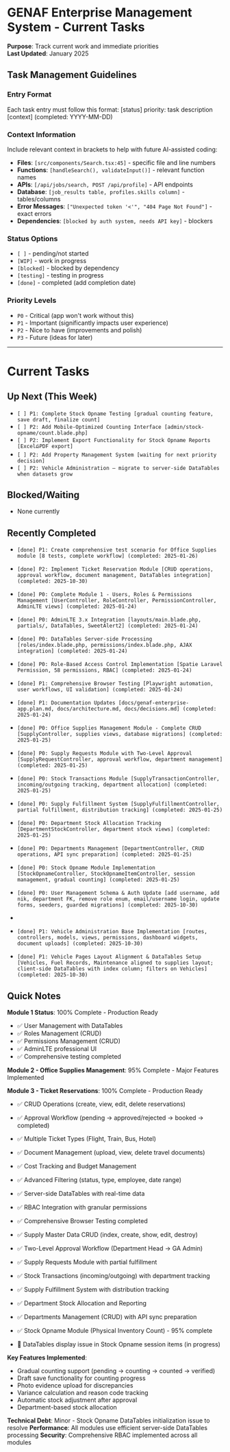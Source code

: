 # GENAF Enterprise Management System - Current Tasks

**Purpose**: Track current work and immediate priorities  
**Last Updated**: January 2025

## Task Management Guidelines

### Entry Format

Each task entry must follow this format:
[status] priority: task description [context] (completed: YYYY-MM-DD)

### Context Information

Include relevant context in brackets to help with future AI-assisted coding:

-   **Files**: `[src/components/Search.tsx:45]` - specific file and line numbers
-   **Functions**: `[handleSearch(), validateInput()]` - relevant function names
-   **APIs**: `[/api/jobs/search, POST /api/profile]` - API endpoints
-   **Database**: `[job_results table, profiles.skills column]` - tables/columns
-   **Error Messages**: `["Unexpected token '<'", "404 Page Not Found"]` - exact errors
-   **Dependencies**: `[blocked by auth system, needs API key]` - blockers

### Status Options

-   `[ ]` - pending/not started
-   `[WIP]` - work in progress
-   `[blocked]` - blocked by dependency
-   `[testing]` - testing in progress
-   `[done]` - completed (add completion date)

### Priority Levels

-   `P0` - Critical (app won't work without this)
-   `P1` - Important (significantly impacts user experience)
-   `P2` - Nice to have (improvements and polish)
-   `P3` - Future (ideas for later)

---

# Current Tasks

## Up Next (This Week)

-   `[ ] P1: Complete Stock Opname Testing [gradual counting feature, save draft, finalize count]`
-   `[ ] P2: Add Mobile-Optimized Counting Interface [admin/stock-opname/count.blade.php]`
-   `[ ] P2: Implement Export Functionality for Stock Opname Reports [ExcelపPDF export]`
-   `[ ] P2: Add Property Management System [waiting for next priority decision]`
-   `[ ] P2: Vehicle Administration – migrate to server-side DataTables when datasets grow`

## Blocked/Waiting

-   None currently

## Recently Completed

-   `[done] P1: Create comprehensive test scenario for Office Supplies module [8 tests, complete workflow] (completed: 2025-01-26)`
-   `[done] P2: Implement Ticket Reservation Module [CRUD operations, approval workflow, document management, DataTables integration] (completed: 2025-10-30)`

-   `[done] P0: Complete Module 1 - Users, Roles & Permissions Management [UserController, RoleController, PermissionController, AdminLTE views] (completed: 2025-01-24)`
-   `[done] P0: AdminLTE 3.x Integration [layouts/main.blade.php, partials/, DataTables, SweetAlert2] (completed: 2025-01-24)`
-   `[done] P0: DataTables Server-side Processing [roles/index.blade.php, permissions/index.blade.php, AJAX integration] (completed: 2025-01-24)`
-   `[done] P0: Role-Based Access Control Implementation [Spatie Laravel Permission, 58 permissions, RBAC] (completed: 2025-01-24)`
-   `[done] P1: Comprehensive Browser Testing [Playwright automation, user workflows, UI validation] (completed: 2025-01-24)`
-   `[done] P1: Documentation Updates [docs/genaf-enterprise-app.plan.md, docs/architecture.md, docs/decisions.md] (completed: 2025-01-24)`
-   `[done] P0: Office Supplies Management Module - Complete CRUD [SupplyController, supplies views, database migrations] (completed: 2025-01-25)`
-   `[done] P0: Supply Requests Module with Two-Level Approval [SupplyRequestController, approval workflow, department management] (completed: 2025-01-25)`
-   `[done] P0: Stock Transactions Module [SupplyTransactionController, incoming/outgoing tracking, department allocation] (completed: 2025-01-25)`
-   `[done] P0: Supply Fulfillment System [SupplyFulfillmentController, partial fulfillment, distribution tracking] (completed: 2025-01-25)`
-   `[done] P0: Department Stock Allocation Tracking [DepartmentStockController, department stock views] (completed: 2025-01-25)`
-   `[done] P0: Departments Management [DepartmentController, CRUD operations, API sync preparation] (completed: 2025-01-25)`
-   `[done] P0: Stock Opname Module Implementation [StockOpnameController, StockOpnameItemController, session management, gradual counting] (completed: 2025-01-25)`
-   `[done] P0: User Management Schema & Auth Update [add username, add nik, department FK, remove role enum, email/username login, update forms, seeders, guarded migrations] (completed: 2025-10-30)`
-
-   `[done] P1: Vehicle Administration Base Implementation [routes, controllers, models, views, permissions, dashboard widgets, document uploads] (completed: 2025-10-30)`
-   `[done] P1: Vehicle Pages Layout Alignment & DataTables Setup [Vehicles, Fuel Records, Maintenance aligned to supplies layout; client-side DataTables with index column; filters on Vehicles] (completed: 2025-10-30)`

## Quick Notes

**Module 1 Status**: 100% Complete - Production Ready

-   ✅ User Management with DataTables
-   ✅ Roles Management (CRUD)
-   ✅ Permissions Management (CRUD)
-   ✅ AdminLTE professional UI
-   ✅ Comprehensive testing completed

**Module 2 - Office Supplies Management**: 95% Complete - Major Features Implemented

**Module 3 - Ticket Reservations**: 100% Complete - Production Ready

-   ✅ CRUD Operations (create, view, edit, delete reservations)
-   ✅ Approval Workflow (pending → approved/rejected → booked → completed)
-   ✅ Multiple Ticket Types (Flight, Train, Bus, Hotel)
-   ✅ Document Management (upload, view, delete travel documents)
-   ✅ Cost Tracking and Budget Management
-   ✅ Advanced Filtering (status, type, employee, date range)
-   ✅ Server-side DataTables with real-time data
-   ✅ RBAC Integration with granular permissions
-   ✅ Comprehensive Browser Testing completed

-   ✅ Supply Master Data CRUD (index, create, show, edit, destroy)
-   ✅ Two-Level Approval Workflow (Department Head → GA Admin)
-   ✅ Supply Requests Module with partial fulfillment
-   ✅ Stock Transactions (incoming/outgoing) with department tracking
-   ✅ Supply Fulfillment System with distribution tracking
-   ✅ Department Stock Allocation and Reporting
-   ✅ Departments Management (CRUD) with API sync preparation
-   ✅ Stock Opname Module (Physical Inventory Count) - 95% complete
-   🔄 DataTables display issue in Stock Opname session items (in progress)

**Key Features Implemented**:

-   Gradual counting support (pending → counting → counted → verified)
-   Draft save functionality for counting progress
-   Photo evidence upload for discrepancies
-   Variance calculation and reason code tracking
-   Automatic stock adjustment after approval
-   Department-based stock allocation

**Technical Debt**: Minor - Stock Opname DataTables initialization issue to resolve
**Performance**: All modules use efficient server-side DataTables processing
**Security**: Comprehensive RBAC implemented across all modules
